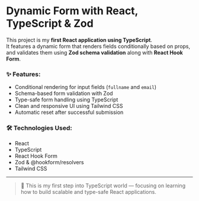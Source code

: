# Dynamic Form with React, TypeScript & Zod

This project is my **first React application using TypeScript**.  
It features a dynamic form that renders fields conditionally based on props, and validates them using **Zod schema validation** along with **React Hook Form**.

### ✨ Features:
- Conditional rendering for input fields (`fullname` and `email`)
- Schema-based form validation with Zod
- Type-safe form handling using TypeScript
- Clean and responsive UI using Tailwind CSS
- Automatic reset after successful submission

### 🛠️ Technologies Used:
- React
- TypeScript
- React Hook Form
- Zod & @hookform/resolvers
- Tailwind CSS

---

> 🎯 This is my first step into TypeScript world — focusing on learning how to build scalable and type-safe React applications.

